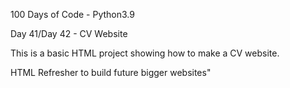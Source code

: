 100 Days of Code - Python3.9

Day 41/Day 42 - CV Website

This is a basic HTML project showing how to make a CV website.

HTML Refresher to build future bigger websites"
